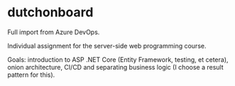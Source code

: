 # dutchonboard
Full import from Azure DevOps. 

Individual assignment for the server-side web programming course. 

Goals: introduction to ASP .NET Core (Entity Framework, testing, et cetera), onion architecture, CI/CD and separating business logic (I choose a result pattern for this). 
